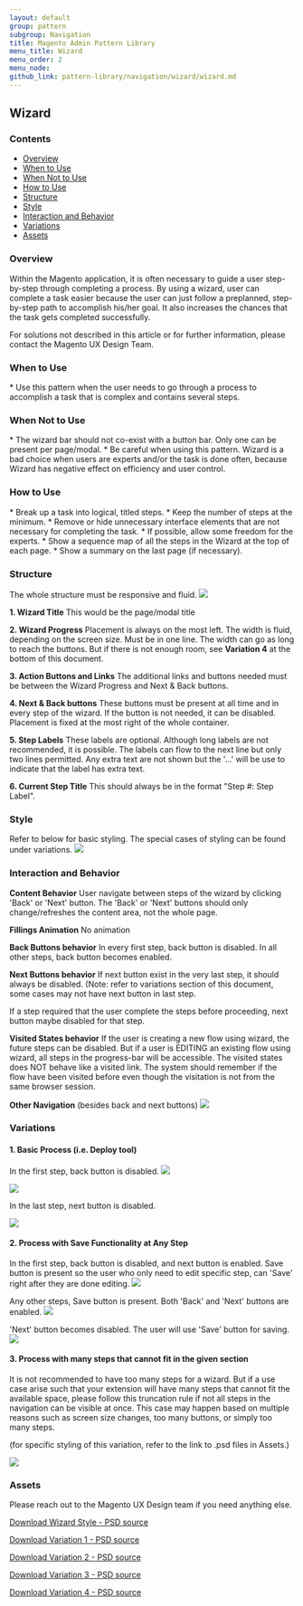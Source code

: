 ```yaml
---
layout: default
group: pattern
subgroup: Navigation
title: Magento Admin Pattern Library
menu_title: Wizard
menu_order: 2
menu_node: 
github_link: pattern-library/navigation/wizard/wizard.md
---
```


<h2> Wizard </h2>

<h3> Contents </h3>

* <a href="#overview">Overview</a>
* <a href="#when-to-use">When to Use</a>
* <a href="#when-not-to-use">When Not to Use</a>
* <a href="#how-to-use">How to Use</a>
* <a href="#structure">Structure</a>
* <a href="#style">Style</a>
* <a href="#interaction-and-behavior">Interaction and Behavior</a>
* <a href="#variations">Variations</a>
* <a href="#assets">Assets</a>


<h3 id="overview">Overview</h3>

Within the Magento application, it is often necessary to guide a user step-by-step through completing a process. By using a wizard, user can complete a task easier because the user can just follow a preplanned, step-by-step path to accomplish his/her goal. It also increases the chances that the task gets completed successfully.

For solutions not described in this article or for further information, please contact the Magento UX Design Team.

<h3 id="when-to-use">When to Use</h3>
* Use this pattern when the user needs to go through a process to accomplish a task that is complex and contains several steps. 

<h3 id="when-not-to-use">When Not to Use</h3>
* The wizard bar should not co-exist with a button bar. Only one can be present per page/modal.
* Be careful when using this pattern. Wizard is a bad choice when users are experts and/or the task is done often, because Wizard has negative effect on efficiency and user control.

<h3 id="how-to-use">How to Use</h3>
* Break up a task into logical, titled steps.
* Keep the number of steps at the minimum.
* Remove or hide unnecessary interface elements that are not necessary for completing the task.
* If possible, allow some freedom for the experts.
* Show a sequence map of all the steps in the Wizard at the top of each page.
* Show a summary on the last page (if necessary).

<h3 id="structure">Structure</h3>
The whole structure must be responsive and fluid.

<img src="img/structure-wizard.jpg">

**1. Wizard Title**
This would be the page/modal title

**2. Wizard Progress**
Placement is always on the most left. The width is fluid, depending on the screen size. Must be in one line. The width can go as long to reach the buttons. But if there is not enough room, see **Variation 4** at the bottom of this document.

**3. Action Buttons and Links**
The additional links and buttons needed must be between the Wizard Progress and Next & Back buttons.

**4. Next & Back buttons**
These buttons must be present at all time and in every step of the wizard. If the button is not needed, it can be disabled. Placement is fixed at the most right of the whole container.

**5. Step Labels**
These labels are optional. Although long labels are not recommended, it is possible. The labels can flow to the next line but only two lines permitted. Any extra text are not shown but the '...' will be use to indicate that the label has extra text. 

**6. Current Step Title**
This should always be in the format "Step #: Step Label". 


<h3 id="style">Style</h3>
Refer to below for basic styling. The special cases of styling can be found under variations.
<img src="img/wizard-pattern-styles.jpg">


<h3 id="interaction-and-behavior">Interaction and Behavior</h3>

**Content Behavior**
User navigate between steps of the wizard by clicking 'Back' or 'Next' button.
The 'Back' or 'Next' buttons should only change/refreshes the content area, not the whole page. 

**Fillings Animation**
No animation

**Back Buttons behavior**
In every first step, back button is disabled. In all other steps, back button becomes enabled.

**Next Buttons behavior**
If next button exist in the very last step, it should always be disabled. (Note: refer to variations section of this document, some cases may not have next button in last step.

If a step required that the user complete the steps before proceeding, next button maybe disabled for that step.

**Visited States behavior**
If the user is creating a new flow using wizard, the future steps can be disabled. But if a user is EDITING an existing flow using wizard, all steps in the progress-bar will be accessible. The visited states does NOT behave like a visited link. The system should remember if the flow have been visited before even though the visitation is not from the same browser session.

**Other Navigation** (besides back and next buttons)
<img src="img/wizard-pattern-behavior.jpg">





<h3 id="variations"> Variations </h3>

<h4>1. Basic Process (i.e. Deploy tool)</h4>

In the first step, back button is disabled. 
<img src="img/Variation1.1.png">

<img src="img/Variation1.2.png">

In the last step, next button is disabled.

<img src="img/Variation1.3.png">


<h4>2. Process with Save Functionality at Any Step</h4>

In the first step, back button is disabled, and next button is enabled. Save button is present so the user who only need to edit specific step, can 'Save' right after they are done editing.
<img src="img/Variation3.1.png">


Any other steps, Save button is present. Both 'Back' and 'Next' buttons are enabled.
<img src="img/Variation3.2.png">


'Next' button becomes disabled. The user will use 'Save' button for saving.
<img src="img/Variation3.3.png">


<h4>3. Process with many steps that cannot fit in the given section</h4>

It is not recommended to have too many steps for a wizard. But if a use case arise such that your extension will have many steps that cannot fit the available space, please follow this truncation rule if not all steps in the navigation can be visible at once. This case may happen based on multiple reasons such as screen size changes, too many buttons, or simply too many steps.

(for specific styling of this variation, refer to the link to .psd files in Assets.)

<img src="img/Variation4.png">


<h3 id="assets">Assets</h3>

Please reach out to the Magento UX Design team if you need anything else.

<a href="src/wizard-pattern-styles.psd">Download Wizard Style - PSD source</a>


<a href="src/Variation1.psd">Download Variation 1 - PSD source</a>


<a href="src/Variation2.psd">Download Variation 2 - PSD source</a>


<a href="src/Variation3.psd">Download Variation 3 - PSD source</a>


<a href="src/Variation3.psd">Download Variation 4 - PSD source</a>




